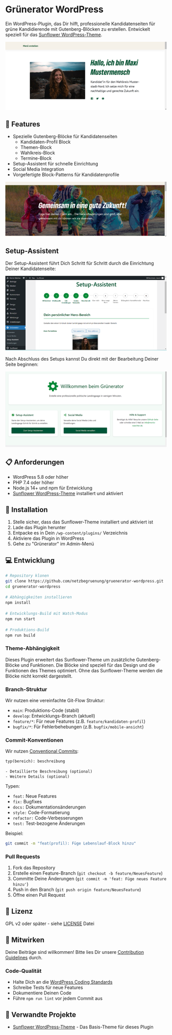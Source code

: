 # Grünerator WordPress

Ein WordPress-Plugin, das Dir hilft, professionelle Kandidatenseiten für grüne Kandidierende mit Gutenberg-Blöcken zu erstellen. Entwickelt speziell für das [Sunflower WordPress-Theme](https://github.com/codeispoetry/sunflower).

![Hero-Bereich](assets/images/Screenshot_Hero.png)

## 🚀 Features

- Spezielle Gutenberg-Blöcke für Kandidatenseiten
  - Kandidaten-Profil Block
  - Themen-Block
  - Wahlkreis-Block
  - Termine-Block
- Setup-Assistent für schnelle Einrichtung
- Social Media Integration
- Vorgefertigte Block-Patterns für Kandidatenprofile

![Hero-Bereich Alternative](assets/images/Screenshot_Hero2.png)

## Setup-Assistent

Der Setup-Assistent führt Dich Schritt für Schritt durch die Einrichtung Deiner Kandidatenseite:

![Setup-Assistent](assets/images/Screenshot_Setupassistent.png)

Nach Abschluss des Setups kannst Du direkt mit der Bearbeitung Deiner Seite beginnen:

![Setup Abschluss](assets/images/Screenshot_Setup.png)

## 📋 Anforderungen

- WordPress 5.8 oder höher
- PHP 7.4 oder höher
- Node.js 14+ und npm für Entwicklung
- [Sunflower WordPress-Theme](https://github.com/codeispoetry/sunflower) installiert und aktiviert

## 🔧 Installation

1. Stelle sicher, dass das Sunflower-Theme installiert und aktiviert ist
2. Lade das Plugin herunter
3. Entpacke es in Dein `/wp-content/plugins/` Verzeichnis
4. Aktiviere das Plugin in WordPress
5. Gehe zu "Grünerator" im Admin-Menü

## 💻 Entwicklung

```bash
# Repository klonen
git clone https://github.com/netzbegruenung/gruenerator-wordpress.git
cd gruenerator-wordpress

# Abhängigkeiten installieren
npm install

# Entwicklungs-Build mit Watch-Modus
npm run start

# Produktions-Build
npm run build
```

### Theme-Abhängigkeit

Dieses Plugin erweitert das Sunflower-Theme um zusätzliche Gutenberg-Blöcke und Funktionen. Die Blöcke sind speziell für das Design und die Funktionen des Themes optimiert. Ohne das Sunflower-Theme werden die Blöcke nicht korrekt dargestellt.

### Branch-Struktur

Wir nutzen eine vereinfachte Git-Flow Struktur:

- `main`: Produktions-Code (stabil)
- `develop`: Entwicklungs-Branch (aktuell)
- `feature/*`: Für neue Features (z.B. `feature/kandidaten-profil`)
- `bugfix/*`: Für Fehlerbehebungen (z.B. `bugfix/mobile-ansicht`)

### Commit-Konventionen

Wir nutzen [Conventional Commits](https://www.conventionalcommits.org/):

```
typ(bereich): beschreibung

- Detaillierte Beschreibung (optional)
- Weitere Details (optional)
```

Typen:
- `feat:` Neue Features
- `fix:` Bugfixes
- `docs:` Dokumentationsänderungen
- `style:` Code-Formatierung
- `refactor:` Code-Verbesserungen
- `test:` Test-bezogene Änderungen

Beispiel:
```bash
git commit -m "feat(profil): Füge Lebenslauf-Block hinzu"
```

### Pull Requests

1. Fork das Repository
2. Erstelle einen Feature-Branch (`git checkout -b feature/NeuesFeature`)
3. Committe Deine Änderungen (`git commit -m 'feat: Füge neues Feature hinzu'`)
4. Push in den Branch (`git push origin feature/NeuesFeature`)
5. Öffne einen Pull Request

## 📝 Lizenz

GPL v2 oder später - siehe [LICENSE](LICENSE) Datei

## 🤝 Mitwirken

Deine Beiträge sind willkommen! Bitte lies Dir unsere [Contribution Guidelines](CONTRIBUTING.md) durch.

### Code-Qualität

- Halte Dich an die [WordPress Coding Standards](https://developer.wordpress.org/coding-standards/)
- Schreibe Tests für neue Features
- Dokumentiere Deinen Code
- Führe `npm run lint` vor jedem Commit aus

## 🔗 Verwandte Projekte

- [Sunflower WordPress-Theme](https://github.com/codeispoetry/sunflower) - Das Basis-Theme für dieses Plugin 